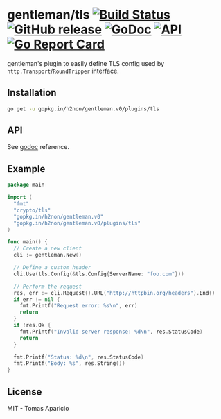 # gentleman/tls [![Build Status](https://travis-ci.org/h2non/gentleman.png)](https://travis-ci.org/h2non/gentleman) [![GitHub release](https://img.shields.io/github/tag/h2non/gentleman.svg)](https://github.com/h2non/gentleman/releases) [![GoDoc](https://godoc.org/github.com/h2non/gentleman/plugins/tls?status.svg)](https://godoc.org/github.com/h2non/gentleman/plugins/tls) [![API](https://img.shields.io/badge/api-beta-green.svg?style=flat)](https://godoc.org/github.com/h2non/gentleman/plugins/tls) [![Go Report Card](https://goreportcard.com/badge/github.com/h2non/gentleman)](https://goreportcard.com/report/github.com/h2non/gentleman)

gentleman's plugin to easily define TLS config used by `http.Transport`/`RoundTripper` interface.

## Installation

```bash
go get -u gopkg.in/h2non/gentleman.v0/plugins/tls
```

## API

See [godoc](https://godoc.org/github.com/h2non/gentleman/plugins/tls) reference.

## Example

```go
package main

import (
  "fmt"
  "crypto/tls"
  "gopkg.in/h2non/gentleman.v0"
  "gopkg.in/h2non/gentleman.v0/plugins/tls"
)

func main() {
  // Create a new client
  cli := gentleman.New()

  // Define a custom header
  cli.Use(tls.Config(&tls.Config{ServerName: "foo.com"}))

  // Perform the request
  res, err := cli.Request().URL("http://httpbin.org/headers").End()
  if err != nil {
    fmt.Printf("Request error: %s\n", err)
    return
  }
  if !res.Ok {
    fmt.Printf("Invalid server response: %d\n", res.StatusCode)
    return
  }

  fmt.Printf("Status: %d\n", res.StatusCode)
  fmt.Printf("Body: %s", res.String())
}
```

## License

MIT - Tomas Aparicio
